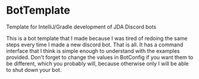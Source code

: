 # BotTemplate
Template for IntelliJ/Gradle development of JDA Discord bots

This is a bot template that I made because I was tired of redoing the same steps every time I made a new discord bot. That is all.
It has a command interface that I think is simple enough to understand with the examples provided.
Don't forget to change the values in BotConfig if you want them to be different, which you probably will, because otherwise only I will be able to shut down your bot.
